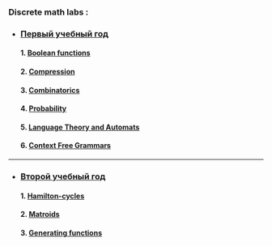 ### Discrete math labs :

* ###  [Первый учебный год](first-year)
    #### 1. [Boolean functions](first-year/BooleanFunctions)
    #### 2. [Compression](first-year/Compression)
    #### 3. [Combinatorics](first-year/Combinatorics)
    #### 4. [Probability](first-year/Probability)
    #### 5. [Language Theory and Automats](first-year/Finite-Automaton)
    #### 6. [Context Free Grammars](first-year/Context-free-grammar)
***
* ###  [Второй учебный год](second-year)
    #### 1. [Hamilton-cycles](second-year/Hamilton-cycles)
    #### 2. [Matroids](second-year/Matroids)
    #### 3. [Generating functions](second-year/Generating-functions)
